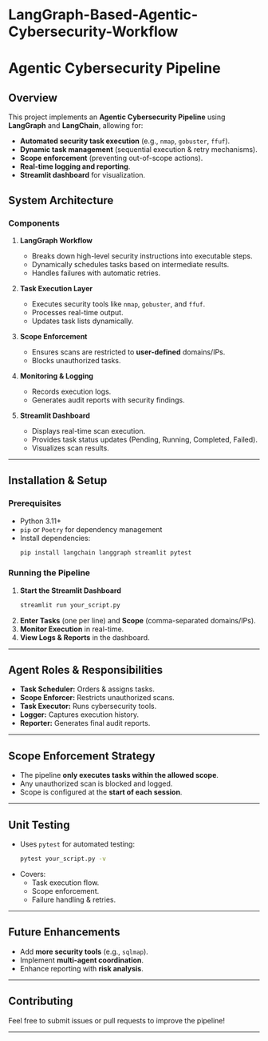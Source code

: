 # LangGraph-Based-Agentic-Cybersecurity-Workflow



# **Agentic Cybersecurity Pipeline**

## **Overview**
This project implements an **Agentic Cybersecurity Pipeline** using **LangGraph** and **LangChain**, allowing for:
- **Automated security task execution** (e.g., `nmap`, `gobuster`, `ffuf`).
- **Dynamic task management** (sequential execution & retry mechanisms).
- **Scope enforcement** (preventing out-of-scope actions).
- **Real-time logging and reporting**.
- **Streamlit dashboard** for visualization.

## **System Architecture**
### **Components**
1. **LangGraph Workflow**
   - Breaks down high-level security instructions into executable steps.
   - Dynamically schedules tasks based on intermediate results.
   - Handles failures with automatic retries.

2. **Task Execution Layer**
   - Executes security tools like `nmap`, `gobuster`, and `ffuf`.
   - Processes real-time output.
   - Updates task lists dynamically.

3. **Scope Enforcement**
   - Ensures scans are restricted to **user-defined** domains/IPs.
   - Blocks unauthorized tasks.

4. **Monitoring & Logging**
   - Records execution logs.
   - Generates audit reports with security findings.

5. **Streamlit Dashboard**
   - Displays real-time scan execution.
   - Provides task status updates (Pending, Running, Completed, Failed).
   - Visualizes scan results.

---

## **Installation & Setup**
### **Prerequisites**
- Python 3.11+
- `pip` or `Poetry` for dependency management
- Install dependencies:
  ```bash
  pip install langchain langgraph streamlit pytest
  ```

### **Running the Pipeline**
1. **Start the Streamlit Dashboard**
   ```bash
   streamlit run your_script.py
   ```
2. **Enter Tasks** (one per line) and **Scope** (comma-separated domains/IPs).
3. **Monitor Execution** in real-time.
4. **View Logs & Reports** in the dashboard.

---

## **Agent Roles & Responsibilities**
- **Task Scheduler:** Orders & assigns tasks.
- **Scope Enforcer:** Restricts unauthorized scans.
- **Task Executor:** Runs cybersecurity tools.
- **Logger:** Captures execution history.
- **Reporter:** Generates final audit reports.

---

## **Scope Enforcement Strategy**
- The pipeline **only executes tasks within the allowed scope**.
- Any unauthorized scan is blocked and logged.
- Scope is configured at the **start of each session**.

---

## **Unit Testing**
- Uses `pytest` for automated testing:
  ```bash
  pytest your_script.py -v
  ```
- Covers:
  - Task execution flow.
  - Scope enforcement.
  - Failure handling & retries.

---

## **Future Enhancements**
- Add **more security tools** (e.g., `sqlmap`).
- Implement **multi-agent coordination**.
- Enhance reporting with **risk analysis**.

---

## **Contributing**
Feel free to submit issues or pull requests to improve the pipeline!

---


